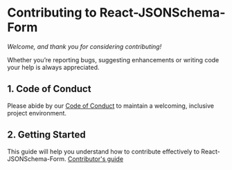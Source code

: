 # Contributing to React-JSONSchema-Form

*Welcome, and thank you for considering contributing!*

Whether you’re reporting bugs, suggesting enhancements or writing code your help is always appreciated.

## 1. Code of Conduct

Please abide by our [Code of Conduct](CODE_OF_CONDUCT.md) to maintain a welcoming, inclusive project environment.

## 2. Getting Started

This guide will help you understand how to contribute effectively to React-JSONSchema-Form.
[Contributor's guide](https://rjsf-team.github.io/react-jsonschema-form/docs/contributing)

